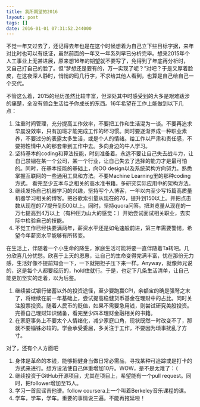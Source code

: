 ```yaml
---
title: 我所期望的2016
layout: post
tags: []
date: 2016-01-01 07:31:52.244000
---
```

不觉一年又过去了，还记得去年也是在这个时候想着为自己立下些目标字据，来年对比时也可以有纸证，虽然前面的一年又一年系列早已分析完毕。想来2015年个人工事业上无甚进展，原来想16年的期望就不要写了，免得到了年底再分析时，又自己打自己的脸了。但“梦想还是要有的，万一实现了呢？”对吧？于是又厚着脸皮，在这夜深人静时，悄悄的码几行字，不求给其他人看到，也算是自己给自己一个交代。   

不管这么着，2015的经历虽然比较丰富，但深处其中时感受到的大多是艰难跋涉的痛楚，全没有领会生活给予你成长的东西。16年希望在工作上能做到以下几点：
  
1. 注重时间管理，充分提高工作效率，不要把工作和生活混为一谈。不要再追求早晨没效率，只有加班才能完成工作的坏习惯。同时要逐渐养成一种职业素养，不要过分的表露太多生活，或是个人的情绪。给工作以严肃和责任感，不要把性情中人的那套带到工作中去。多向身边的牛人学习。    
2.  坚持基本的coding和算法技能，时刻准备着。永远不要让自己失去战斗力，让自己禁锢在某一个公司，某一个行业，让自己失去了选择的能力才是最可怕的。同时，在基本技能的基础上，向OO design以及系统架构方向努力。熟悉掌握互联网的一些通用工具和方法。不要Machine Learning里的那种coding方式。  看完至少五本与之相关的高水准书籍。多研究实际应用中的架构方法。    
3. 继续发扬自己机器学习的兴趣，坚持写个人博客，一年以内至少写15篇高质量机器学习相关的博客。把谷歌索引量从现在的76，提升到150以上。并把点击数从现在的77提升到500以上。同时，坚持quora问答。把浏览量从现在的一万七提高到4万以上（有种压力山大的感觉：）开始尝试面试相关职业，去实际中检验自己的技能。     
4.  不觉工作已经快要满两年，薪资水平还是如龟速般前进，第三年需要警惕，希望今年薪资水平能够有所转变。      

在生活上，伴随着一个小生命的降生，家庭生活可能将要一直伴随着Ta转吧。几分欣喜几分忧愁。欣喜于上天的恩惠，让自己的生命变得完满丰富，忧在那份无力感，生活好像不提前知会一下，一下就把担子压下来一样。Anyway，就像师兄说的，这是每个人都要经历的，hold住就行。于是，也定下几条生活清单，让自己能更加坚实的走着，以为后鉴。    

1. 继续尝试银行储蓄以外的投资途径，至少要跑赢CPI，余额宝的确是强弩之末了，将继续在前一年基础上，尝试提高稳健货币基金在理财中的占比。同时关注股票投资。随着人民币的贬值，如果不需要急用钱，则尝试研究美股投资。完善自己理财知识储备，看完至少四本理财金融相关的书籍。   
2. 在家庭事务上不要太个人情绪化，减少家庭口角，现状既然一时改变不了，那就不要锱铢必较的。学会承受委屈，多关注于工作，不要因为琐事扰乱了方寸。    

对了，还有个人方面吧   

1. 身体是革命的本钱，能够把健身当做日常必需品，寻找某种可追踪或是打卡的方式来进行。想方设法使自己体重增加10斤。WOW，是不是太难了：（        
2. 继续投资于GitHub开源项目，尤其在项目上，希望能有一个pull request。同时，把follower增加至15人。    
3. 学习一首民谣吉他谱。follow coursera上一个叫着Berkeley音乐课程的课。     
4. 学车，学车，学车。重要的事情说三遍。不能再拖延啦！   




